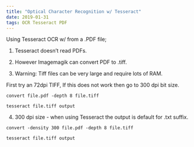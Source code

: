 ```yaml
---
title: "Optical Character Recognition w/ Tesseract"
date: 2019-01-31
tags: OCR Tesseract PDF
---
```



Using Tesseract OCR w/ from a .PDF file;

1. Tesseract doesn’t read PDFs.

2. However Imagemagik can convert PDF to .tiff.

3. Warning: Tiff files can be very large and require lots of RAM.

First try an 72dpi TIFF, If this does not work then go to 300 dpi bit size.

```
convert file.pdf -depth 8 file.tiff

tesseract file.tiff output
```

4. 300 dpi size - when using Tesseract the output is default for .txt suffix.

```
convert -density 300 file.pdf -depth 8 file.tiff

tesseract file.tiff output
```


